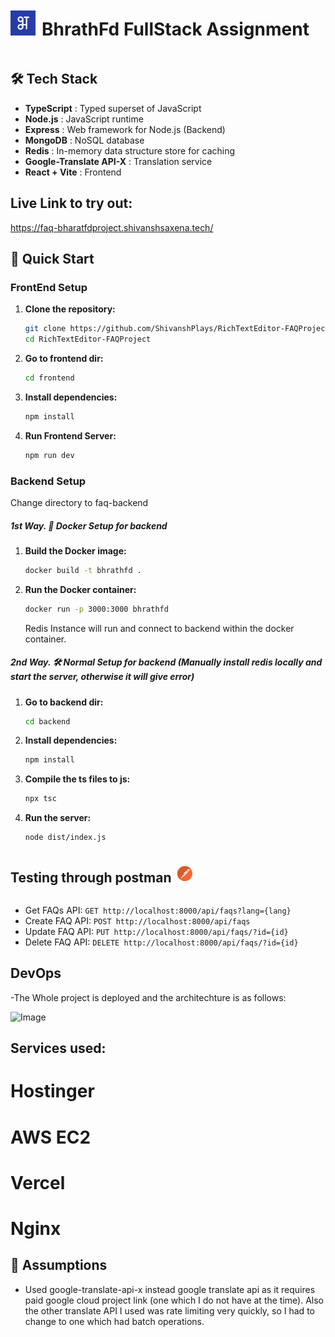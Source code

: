 <div style="display: flex; align-items: center;">
  <img src="./frontend/public/bhrathfd_logo.png" alt="Logo" width="40" height="40">
  <h1 style="margin-left: 10px;">BhrathFd FullStack Assignment</h1>
</div>

## 🛠️ Tech Stack

- **TypeScript** : Typed superset of JavaScript
- **Node.js** : JavaScript runtime
- **Express** : Web framework for Node.js (Backend)
- **MongoDB** : NoSQL database
- **Redis** : In-memory data structure store for caching
- **Google-Translate API-X** : Translation service
- **React + Vite** : Frontend 


## Live Link to try out:

  https://faq-bharatfdproject.shivanshsaxena.tech/
  
## 🚀 Quick Start

### FrontEnd Setup

1. **Clone the repository:**

   ```bash
   git clone https://github.com/ShivanshPlays/RichTextEditor-FAQProject
   cd RichTextEditor-FAQProject
   ```

2. **Go to frontend dir:**

   ```bash
   cd frontend
   ```

3. **Install dependencies:**

   ```bash
   npm install
   ```

4. **Run Frontend Server:**

   ```bash
   npm run dev
   ```

### Backend Setup

Change directory to faq-backend

##### 1st Way. 🐳 Docker Setup for backend

1. **Build the Docker image:**

   ```bash
   docker build -t bhrathfd .
   ```

2. **Run the Docker container:**

   ```bash
   docker run -p 3000:3000 bhrathfd
   ```
   Redis Instance will run and connect to backend within the docker container.

##### 2nd Way. 🛠️ Normal Setup for backend (Manually install redis locally and start the server, otherwise it will give error)

1. **Go to backend dir:**

   ```bash
   cd backend
   ```

2. **Install dependencies:**

   ```bash
   npm install
   ```

3. **Compile the ts files to js:**

   ```bash
   npx tsc
   ```

4. **Run the server:**

   ```bash
   node dist/index.js
   ```

<div style="display: flex; align-items: center;">
  <h2>Testing through postman</h2>
  <svg xmlns="http://www.w3.org/2000/svg" enable-background="new 0 0 24 24" viewBox="0 0 24 24" id="postman" width="24" height="24" style="margin-left: 10px;">
    <path fill="#F36933" d="M18.855,6.049L18.855,6.049l-0.059,0.117l0.006,0.042V6.207l0.043,0.183c0,0.102-0.036,0.194-0.097,0.266h0.001l-0.031,0.087l0.054,0.109l0.084,0.03l0.106-0.05c0.099-0.119,0.16-0.273,0.16-0.442c0-0.111-0.027-0.216-0.074-0.31l-0.112-0.059L18.855,6.049L18.855,6.049z"></path>
    <polygon fill="#F36933" points="19.049 6.082 19.047 6.078 19.048 6.081 19.049 6.082"></polygon>
    <path fill="#F36933" d="M13.527,0.099C6.955-0.744,0.942,3.9,0.099,10.473c-0.843,6.572,3.8,12.584,10.373,13.429c6.574,0.843,12.588-3.802,13.429-10.374C24.745,6.955,20.101,0.943,13.527,0.099L13.527,0.099z M15.998,7.584c-0.232,0.003-0.441,0.097-0.593,0.25l-4.453,4.453l-0.949-0.95C14.392,6.961,15.183,6.919,15.998,7.584L15.998,7.584z M11.135,12.445l4.44-4.44c0.113-0.118,0.272-0.192,0.449-0.192c0.342,0,0.62,0.278,0.62,0.62c0,0.19-0.086,0.361-0.221,0.475l-0.001,0.001l-4.699,4.125L11.135,12.445L11.135,12.445z M11.466,13.139l-1.1,0.238l-0.013,0.001l-0.054-0.033l-0.008-0.029l0.018-0.044l0.645-0.644L11.466,13.139L11.466,13.139z M8.662,12.68l1.172-1.172l0.879,0.878l-1.979,0.426l-0.019,0.002l-0.067-0.04l-0.011-0.039L8.662,12.68L8.662,12.68z M5.016,18.737L5.016,18.737l-0.069-0.075v-0.008l0.022-0.046h0.002l0.946-0.946l1.222,1.222L5.016,18.737L5.016,18.737z M7.442,17.483L7.442,17.483l-0.124,0.202l0.006,0.056v-0.002l0.203,0.864l0.004,0.031l-0.125,0.125l-0.09-0.038H7.314l-1.228-1.229l3.763-3.758l1.82-0.394l0.874,0.874C11.287,15.316,9.571,16.415,7.442,17.483L7.442,17.483z M12.72,14.054h-0.002l-0.839-0.839l4.699-4.125l0.116-0.125l0.002-0.002C16.549,10.308,14.669,12.208,12.72,14.054L12.72,14.054z M17.662,8.126c-0.502,0-0.957-0.203-1.286-0.532h0.001l-0.003-0.002c-0.328-0.329-0.531-0.784-0.531-1.285c0-1.006,0.816-1.822,1.822-1.822c0.446,0,0.854,0.159,1.17,0.426l-0.003-0.002l-1.61,1.612l-0.036,0.084l0.036,0.085l1.247,1.246C18.234,8.056,17.956,8.126,17.662,8.126L17.662,8.126z M18.956,7.594c-0.081,0.08-0.169,0.151-0.265,0.214l-0.006,0.004h-0.001l-1.207-1.207l1.533-1.532C19.671,5.792,19.646,6.905,18.956,7.594L18.956,7.594z"></path>
    <path fill="#D45B2C" d="M8.715,12.813l-0.067-0.04l-0.011-0.039l0.024-0.055l1.172-1.172l0.879,0.878l-1.979,0.426L8.715,12.813L8.715,12.813z M10.952,12.287l-0.949-0.95c3.179-3.17,4.471-4.066,5.251-4.066c0.297,0,0.52,0.13,0.745,0.313c-0.232,0.003-0.441,0.097-0.593,0.25L10.952,12.287L10.952,12.287z M11.986,0C6.039,0,0.876,4.418,0.099,10.473C-0.39,14.28,0.964,17.9,3.466,20.436l1.688-1.688l-0.139-0.01v0.001l-0.069-0.076v-0.008l0.022-0.046h0.002l0.946-0.946l0.161,0.161l0.17-0.17l-0.162-0.162l3.763-3.758l0.409-0.088l0.312-0.312l-0.203,0.044l-0.013,0.001l-0.054-0.033l-0.008-0.029l0.018-0.044l0.645-0.644l0.161,0.161l0.182-0.182l-0.161-0.161l4.44-4.44c0.113-0.118,0.272-0.192,0.449-0.192c0.021,0,0.042,0.001,0.062,0.003l0.257-0.256c-0.309-0.326-0.5-0.768-0.5-1.252c0-1.006,0.816-1.822,1.822-1.822c0.446,0,0.854,0.159,1.17,0.426l-0.003-0.002l-1.61,1.612l-0.036,0.084l0.032,0.077l3.216-3.216c-1.806-1.788-4.193-3.019-6.908-3.367C13.009,0.032,12.495,0,11.986,0L11.986,0z"></path>
  </svg>
</div>

- Get FAQs API: `GET http://localhost:8000/api/faqs?lang={lang}`
- Create FAQ API: `POST http://localhost:8000/api/faqs`
- Update FAQ API: `PUT http://localhost:8000/api/faqs/?id={id}`
- Delete FAQ API: `DELETE http://localhost:8000/api/faqs/?id={id}`

## DevOps

-The Whole project is deployed and the architechture is as follows:

![Image](https://github.com/user-attachments/assets/5382a46c-6054-4fb8-8420-b76edf9a080c)

## Services used:
# Hostinger
# AWS EC2
# Vercel
# Nginx


## 📄 Assumptions

- Used google-translate-api-x instead google translate api as it requires paid google cloud project link (one which I do not have at the time). Also the other translate API I used was rate limiting very quickly, so I had to change to one which had batch operations.
